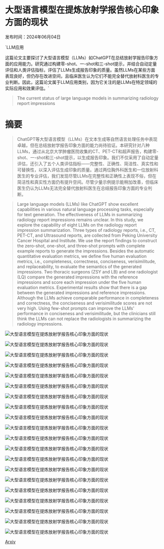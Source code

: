 # 大型语言模型在提炼放射学报告核心印象方面的现状

发布时间：2024年06月04日

`LLM应用

这篇论文主要探讨了大型语言模型（LLMs）如ChatGPT在总结放射学报告印象方面的应用能力。研究通过构建零-shot、一-shot和三-shot提示，并结合自动定量评估和人类评估指标，评估了LLMs生成报告印象的质量。虽然LLMs在某些方面表现良好，但仍存在改进空间，且临床医生认为它们不能完全替代放射科医生的专业判断。因此，这篇论文属于LLM应用类别，因为它关注的是LLMs在特定领域的实际应用和效果评估。`

> The current status of large language models in summarizing radiology report impressions

# 摘要

> ChatGPT等大型语言模型（LLMs）在文本生成等自然语言处理任务中表现卓越，但在总结放射学报告印象方面的能力尚待验证。本研究针对八种LLMs，通过从北京大学肿瘤医院收集的CT、PET-CT和超声报告，构建零-shot、一-shot和三-shot提示，以生成报告印象。我们不仅采用了自动定量评估，还引入了五个人类评估指标——完整性、正确性、简洁性、真实性和可替换性，以深入评估生成印象的质量。通过两位胸外科医生和一位放射科医生的专业评估，我们发现尽管LLMs在完整性和正确性上表现不俗，但在简洁性和真实性方面仍有提升空间。尽管少量示例提示能稍加改善，但临床医生仍认为LLMs无法完全替代放射科医生在总结报告印象方面的专业判断。

> Large language models (LLMs) like ChatGPT show excellent capabilities in various natural language processing tasks, especially for text generation. The effectiveness of LLMs in summarizing radiology report impressions remains unclear. In this study, we explore the capability of eight LLMs on the radiology report impression summarization. Three types of radiology reports, i.e., CT, PET-CT, and Ultrasound reports, are collected from Peking University Cancer Hospital and Institute. We use the report findings to construct the zero-shot, one-shot, and three-shot prompts with complete example reports to generate the impressions. Besides the automatic quantitative evaluation metrics, we define five human evaluation metrics, i.e., completeness, correctness, conciseness, verisimilitude, and replaceability, to evaluate the semantics of the generated impressions. Two thoracic surgeons (ZSY and LB) and one radiologist (LQ) compare the generated impressions with the reference impressions and score each impression under the five human evaluation metrics. Experimental results show that there is a gap between the generated impressions and reference impressions. Although the LLMs achieve comparable performance in completeness and correctness, the conciseness and verisimilitude scores are not very high. Using few-shot prompts can improve the LLMs' performance in conciseness and verisimilitude, but the clinicians still think the LLMs can not replace the radiologists in summarizing the radiology impressions.

![大型语言模型在提炼放射学报告核心印象方面的现状](../../../paper_images/2406.02134/x1.png)

![大型语言模型在提炼放射学报告核心印象方面的现状](../../../paper_images/2406.02134/x2.png)

![大型语言模型在提炼放射学报告核心印象方面的现状](../../../paper_images/2406.02134/x3.png)

![大型语言模型在提炼放射学报告核心印象方面的现状](../../../paper_images/2406.02134/x4.png)

![大型语言模型在提炼放射学报告核心印象方面的现状](../../../paper_images/2406.02134/x5.png)

![大型语言模型在提炼放射学报告核心印象方面的现状](../../../paper_images/2406.02134/x6.png)

![大型语言模型在提炼放射学报告核心印象方面的现状](../../../paper_images/2406.02134/x7.png)

![大型语言模型在提炼放射学报告核心印象方面的现状](../../../paper_images/2406.02134/x8.png)

![大型语言模型在提炼放射学报告核心印象方面的现状](../../../paper_images/2406.02134/x9.png)

![大型语言模型在提炼放射学报告核心印象方面的现状](../../../paper_images/2406.02134/x10.png)

![大型语言模型在提炼放射学报告核心印象方面的现状](../../../paper_images/2406.02134/x11.png)

![大型语言模型在提炼放射学报告核心印象方面的现状](../../../paper_images/2406.02134/x12.png)

![大型语言模型在提炼放射学报告核心印象方面的现状](../../../paper_images/2406.02134/x13.png)

![大型语言模型在提炼放射学报告核心印象方面的现状](../../../paper_images/2406.02134/x14.png)

![大型语言模型在提炼放射学报告核心印象方面的现状](../../../paper_images/2406.02134/x15.png)

![大型语言模型在提炼放射学报告核心印象方面的现状](../../../paper_images/2406.02134/x16.png)

![大型语言模型在提炼放射学报告核心印象方面的现状](../../../paper_images/2406.02134/x17.png)

![大型语言模型在提炼放射学报告核心印象方面的现状](../../../paper_images/2406.02134/x18.png)

![大型语言模型在提炼放射学报告核心印象方面的现状](../../../paper_images/2406.02134/x19.png)

![大型语言模型在提炼放射学报告核心印象方面的现状](../../../paper_images/2406.02134/x20.png)

[Arxiv](https://arxiv.org/abs/2406.02134)